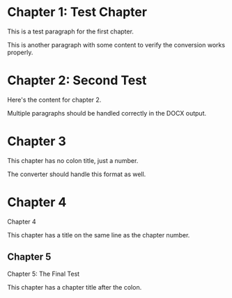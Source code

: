 # Chapter 1: Test Chapter

This is a test paragraph for the first chapter.

This is another paragraph with some content to verify the conversion works properly.

# Chapter 2: Second Test

Here's the content for chapter 2.

Multiple paragraphs should be handled correctly in the DOCX output.

# Chapter 3

This chapter has no colon title, just a number.

The converter should handle this format as well.

# Chapter 4
Chapter 4

This chapter has a title on the same line as the chapter number.

## Chapter 5
Chapter 5: The Final Test

This chapter has a chapter title after the colon.
